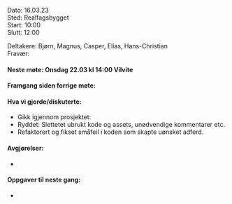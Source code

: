 Dato: 16.03.23  
Sted: Realfagsbygget   
Start: 10:00   
Slutt: 12:00  

Deltakere: Bjørn, Magnus, Casper, Elias, Hans-Christian  
Fravær:  

#### Neste møte: Onsdag 22.03 kl 14:00 Vilvite

#### Framgang siden forrige møte:


#### Hva vi gjorde/diskuterte:
- Gikk igjennom prosjektet:
- Ryddet: Slettetet ubrukt kode og assets, unødvendige kommentarer etc.
- Refaktorert og fikset småfeil i koden som skapte uønsket adferd.


#### Avgjørelser: 
-   

#### Oppgaver til neste gang:
- 
